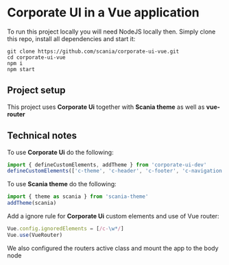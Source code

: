# Corporate UI in a Vue application

To run this project locally you will need NodeJS locally then.
Simply clone this repo, install all dependencies and start it:
```
git clone https://github.com/scania/corporate-ui-vue.git
cd corporate-ui-vue
npm i
npm start
```

## Project setup
This project uses **Corporate Ui** together with **Scania theme** as well as **vue-router**

## Technical notes
To use **Corporate Ui** do the following:
```javascript
import { defineCustomElements, addTheme } from 'corporate-ui-dev'
defineCustomElements(['c-theme', 'c-header', 'c-footer', 'c-navigation', 'c-content'])
```
To use **Scania theme** do the following:
```javascript
import { theme as scania } from 'scania-theme'
addTheme(scania)
```
Add a ignore rule for **Corporate Ui** custom elements and use of Vue router:
```javascript
Vue.config.ignoredElements = [/c-\w*/]
Vue.use(VueRouter)
```
We also configured the routers active class and mount the app to the body node